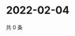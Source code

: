 # 2022-02-04

共 0 条

<!-- BEGIN WEIBO -->
<!-- 最后更新时间 Fri Feb 04 2022 03:00:37 GMT+0800 (China Standard Time) -->

<!-- END WEIBO -->
